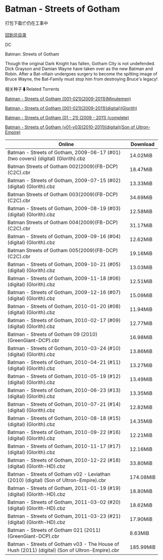 # Batman - Streets of Gotham

打包下载📦仍在工事中

[回到总目录](/Catalogs.md)

DC

Batman: Streets of Gotham

Though the original Dark Knight has fallen, Gotham City is not undefended. Dick Grayson and Damian Wayne have taken over as the new Batman and Robin. After a Bat-villain undergoes surgery to become the spitting image of Bruce Wayne, the Bat-Family must stop him from destroying Bruce's legacy!





相关种子⬇Related Torrents

[Batman - Streets of Gotham (001-021)(2009-2011)(Minutemen)](https://github.com/alicewish/markdown/blob/master/torrent/Batman---Streets-of-Gotham--001-021--2009-2011--Minutemen.md)

[Batman - Streets of Gotham (001-021)(2009-2011)(digital)(Glorith)](https://github.com/alicewish/markdown/blob/master/torrent/Batman---Streets-of-Gotham--001-021--2009-2011--digital--Glorith.md)

[Batman - Streets of Gotham (01 - 21) (2009 - 2011) (complete)](https://github.com/alicewish/markdown/blob/master/torrent/Batman---Streets-of-Gotham--01---21---2009---2011---complete.md)

[Batman - Streets of Gotham (v01-v03)(2010-2011)(digital)(Son of Ultron-Empire)](https://github.com/alicewish/markdown/blob/master/torrent/Batman---Streets-of-Gotham--v01-v03--2010-2011--digital--Son-of-Ultron-Empire.md)

Online | Download
--- | ---
Batman - Streets of Gotham, 2009-06-17 (#01) (two covers) (digital) (Glorith).cbz | 14.02MiB
Batman Streets of Gotham 002(2009)(FB-DCP)(C2C).cbr | 18.47MiB
Batman - Streets of Gotham, 2009-07-15 (#02) (digital) (Glorith).cbz | 13.33MiB
Batman Streets of Gotham 003(2009)(FB-DCP)(C2C).cbr | 34.69MiB
Batman - Streets of Gotham, 2009-08-19 (#03) (digital) (Glorith).cbz | 12.58MiB
Batman Streets of Gotham 004(2009)(FB-DCP)(C2C).cbr | 31.17MiB
Batman - Streets of Gotham, 2009-09-16 (#04) (digital) (Glorith).cbz | 12.62MiB
Batman Streets of Gotham 005(2009)(FB-DCP)(C2C).cbr | 19.16MiB
Batman - Streets of Gotham, 2009-10-21 (#05) (digital) (Glorith).cbz | 13.03MiB
Batman - Streets of Gotham, 2009-11-18 (#06) (digital) (Glorith).cbz | 12.51MiB
Batman - Streets of Gotham, 2009-12-16 (#07) (digital) (Glorith).cbz | 15.09MiB
Batman - Streets of Gotham, 2010-01-20 (#08) (digital) (Glorith).cbz | 11.94MiB
Batman - Streets of Gotham, 2010-02-17 (#09) (digital) (Glorith).cbz | 12.77MiB
Batman - Streets of Gotham 09 (2010) (GreenGiant-DCP).cbr | 16.98MiB
Batman - Streets of Gotham, 2010-03-24 (#10) (digital) (Glorith).cbz | 13.86MiB
Batman - Streets of Gotham, 2010-04-21 (#11) (digital) (Glorith).cbz | 13.27MiB
Batman - Streets of Gotham, 2010-05-19 (#12) (digital) (Glorith).cbz | 13.49MiB
Batman - Streets of Gotham, 2010-06-23 (#13) (digital) (Glorith).cbz | 13.35MiB
Batman - Streets of Gotham, 2010-07-21 (#14) (digital) (Glorith).cbz | 12.82MiB
Batman - Streets of Gotham, 2010-08-18 (#15) (digital) (Glorith).cbz | 14.35MiB
Batman - Streets of Gotham, 2010-09-22 (#16) (digital) (Glorith).cbz | 12.21MiB
Batman - Streets of Gotham, 2010-11-17 (#17) (digital) (Glorith).cbz | 12.16MiB
Batman - Streets of Gotham, 2010-12-22 (#18) (digital) (Glorith-HD).cbz | 33.80MiB
Batman - Streets of Gotham v02 - Leviathan (2010) (digital) (Son of Ultron-Empire).cbr | 174.08MiB
Batman - Streets of Gotham, 2011-01-19 (#19) (digital) (Glorith-HD).cbz | 18.80MiB
Batman - Streets of Gotham, 2011-03-02 (#20) (digital) (Glorith-HD).cbz | 18.62MiB
Batman - Streets of Gotham, 2011-03-23 (#21) (digital) (Glorith-HD).cbz | 17.90MiB
Batman - Streets of Gotham 021 (2011) (GreenGiant-DCP).cbr | 8.63MiB
Batman - Streets of Gotham v03 - The House of Hush (2011) (digital) (Son of Ultron-Empire).cbr | 185.99MiB